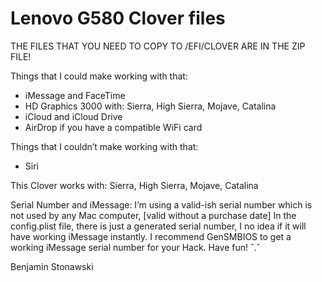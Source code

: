 # Lenovo G580 Clover files

THE FILES THAT YOU NEED TO COPY TO /EFI/CLOVER ARE IN THE ZIP FILE!


Things that I could make working with that:
- iMessage and FaceTime
- HD Graphics 3000 with: Sierra, High Sierra, Mojave, Catalina
- iCloud and iCloud Drive
- AirDrop if you have a compatible WiFi card


Things that I couldn’t make working with that:
- Siri


This Clover works with: Sierra, High Sierra, Mojave, Catalina


Serial Number and iMessage: I’m using a valid-ish serial number which is not used by any Mac computer, 
[valid without a purchase date] In the config.plist file, there is just a generated serial number, 
I no idea if it will have working iMessage instantly. I recommend GenSMBIOS to get a working 
iMessage serial number for your Hack. Have fun! ˆ.ˆ


Benjamin Stonawski
